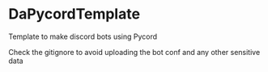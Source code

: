 # DaPycordTemplate
Template to make discord bots using Pycord

Check the gitignore to avoid uploading the bot conf and any other sensitive data